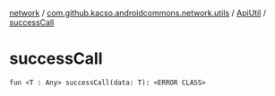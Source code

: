 [network](../../index.md) / [com.github.kacso.androidcommons.network.utils](../index.md) / [ApiUtil](index.md) / [successCall](.)

# successCall

`fun <T : Any> successCall(data: T): <ERROR CLASS>`